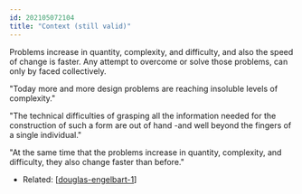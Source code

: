 ```yaml
---
id: 202105072104 
title: "Context (still valid)"
---
```

Problems increase in quantity, complexity, and difficulty, and also the speed of change is faster. Any attempt to overcome or solve those problems, can only by faced collectively.

"Today more and more design problems are reaching in­soluble levels of complexity."

"The technical difficulties of grasping all the information needed for the construction of such a form are out of hand -and well beyond the fingers of a single individual."

"At the same time that the problems increase in quantity, complexity, and difficulty, they also change faster than before."

- Related: [[douglas-engelbart-1]]

[//begin]: # "Autogenerated link references for markdown compatibility"
[douglas-engelbart-1]: douglas-engelbart-1 "per a trobar solucions als problemes d'avui necessitem coordinar-nos, i les tecnologies digitals ens podrien ajudar en aquesta tasca"
[//end]: # "Autogenerated link references"